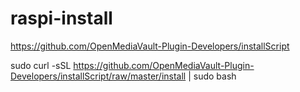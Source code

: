 # raspi-install

https://github.com/OpenMediaVault-Plugin-Developers/installScript

sudo curl -sSL https://github.com/OpenMediaVault-Plugin-Developers/installScript/raw/master/install | sudo bash
